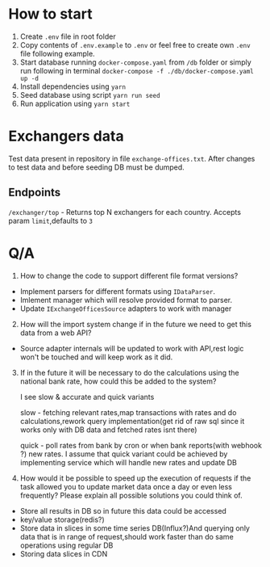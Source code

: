 # How to start

1. Create `.env` file in root folder
2. Copy contents of `.env.example` to `.env` or feel free to create own `.env` file following example.
3. Start database running `docker-compose.yaml` from `/db` folder or simply run following in terminal `docker-compose -f ./db/docker-compose.yaml up -d`
4. Install dependencies using `yarn`
5. Seed database using script `yarn run seed`
6. Run application using `yarn start`

# Exchangers data

Test data present in repository in file `exchange-offices.txt`.
After changes to test data and before seeding DB must be dumped.

## Endpoints

`/exchanger/top` - Returns top N exchangers for each country.
Accepts param `limit`,defaults to `3`

# Q/A

1.  How to change the code to support different file format versions?

- Implement parsers for different formats using `IDataParser`.
- Imlement manager which will resolve provided format to parser.
- Update `IExchangeOfficesSource` adapters to work with manager

2. How will the import system change if in the future we need to get this data from a web API?

- Source adapter internals will be updated to work with API,rest logic won't be touched and will keep work as it did.

3.  If in the future it will be necessary to do the calculations using the national bank rate, how could this be added to the system?

    I see slow & accurate and quick variants

    slow - fetching relevant rates,map transactions with rates and do calculations,rework query implementation(get rid of raw sql since it works only with DB data and fetched rates isnt there)

    quick - poll rates from bank by cron or when bank reports(with webhook ?) new rates.
    I assume that quick variant could be achieved by implementing service which will handle new rates and update DB

4.  How would it be possible to speed up the execution of requests if the task allowed you to update market data once a day or even less frequently? Please explain all possible solutions you could think of.

- Store all results in DB so in future this data could be accessed
- key/value storage(redis?)
- Store data in slices in some time series DB(Influx?)And querying only data that is in range of request,should work faster than do same operations using regular DB
- Storing data slices in CDN
